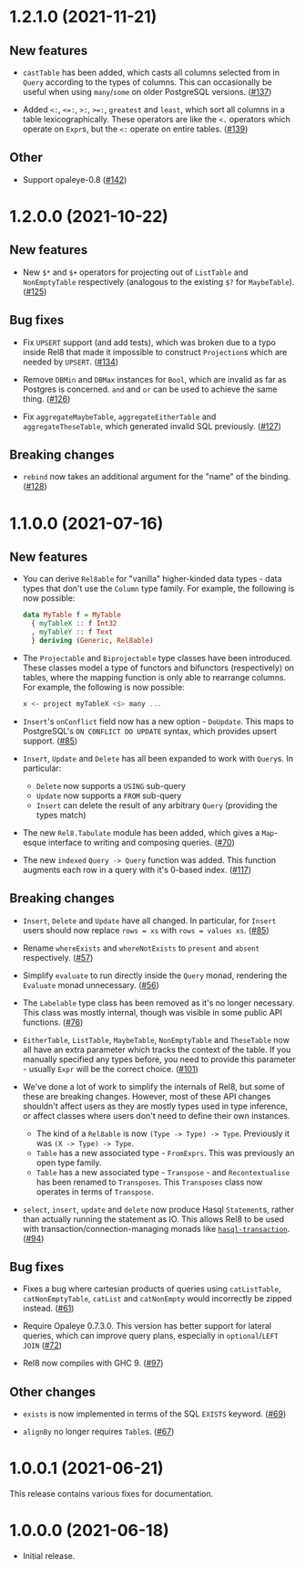 # 1.2.1.0 (2021-11-21)

## New features

* `castTable` has been added, which casts all columns selected from in `Query` according to the types of columns. This can occasionally be useful when using `many`/`some` on older PostgreSQL versions. ([#137](https://github.com/circuithub/rel8/pull/137))

* Added `<:`, `<=:`, `>:`, `>=:`, `greatest` and `least`, which sort all columns in a table lexicographically. These operators are like the `<.` operators which operate on `Expr`s, but the `<:` operate on entire tables. ([#139](https://github.com/circuithub/rel8/pull/139))

## Other

* Support opaleye-0.8 ([#142](https://github.com/circuithub/rel8/pull/142))

# 1.2.0.0 (2021-10-22)

## New features

* New `$*` and `$+` operators for projecting out of `ListTable` and `NonEmptyTable` respectively (analogous to the existing `$?` for `MaybeTable`). ([#125](https://github.com/circuithub/rel8/pull/125))

## Bug fixes

* Fix `UPSERT` support (and add tests), which was broken due to a typo inside Rel8 that made it impossible to construct `Projection`s which are needed by `UPSERT`. ([#134](https://github.com/circuithub/rel8/pull/134))

* Remove `DBMin` and `DBMax` instances for `Bool`, which are invalid as far as Postgres is concerned. `and` and `or` can be used to achieve the same thing. ([#126](https://github.com/circuithub/rel8/pull/126))

* Fix `aggregateMaybeTable`, `aggregateEitherTable` and `aggregateTheseTable`, which generated invalid SQL previously. ([#127](https://github.com/circuithub/rel8/pull/127))

## Breaking changes

* `rebind` now takes an additional argument for the "name" of the binding. ([#128](https://github.com/circuithub/rel8/pull/128))

# 1.1.0.0 (2021-07-16)

## New features

* You can derive `Rel8able` for "vanilla" higher-kinded data types - data types that don't use the `Column` type family. For example, the following is now possible:

  ```haskell
  data MyTable f = MyTable
    { myTableX :: f Int32
    , myTableY :: f Text
    } deriving (Generic, Rel8able)
  ```

* The `Projectable` and `Biprojectable` type classes have been introduced. These classes model a type of functors and bifunctors (respectively) on tables, where the mapping function is only able to rearrange columns. For example, the following is now possible:

  ```haskell
  x <- project myTableX <$> many ...
  ```

* `Insert`'s `onConflict` field now has a new option - `DoUpdate`. This maps to PostgreSQL's `ON CONFLICT DO UPDATE` syntax, which provides upsert support. ([#85](https://github.com/circuithub/rel8/pull/85))

* `Insert`, `Update` and `Delete` has all been expanded to work with `Query`s. In particular:

  * `Delete` now supports a `USING` sub-query
  * `Update` now supports a `FROM` sub-query
  * `Insert` can delete the result of any arbitrary `Query` (providing the types match)

* The new `Rel8.Tabulate` module has been added, which gives a `Map`-esque interface to writing and composing queries. ([#70](https://github.com/circuithub/rel8/pull/70))

* The new `indexed` `Query -> Query` function was added. This function augments each row in a query with it's 0-based index. ([#117](https://github.com/circuithub/rel8/pull/117))

## Breaking changes

* `Insert`, `Delete` and `Update` have all changed. In particular, for `Insert` users should now replace `rows = xs` with `rows = values xs`. ([#85](https://github.com/circuithub/rel8/pull/85))

* Rename `whereExists` and `whereNotExists` to `present` and `absent` respectively. ([#57](https://github.com/circuithub/rel8/pull/57))

* Simplify `evaluate` to run directly inside the `Query` monad, rendering the `Evaluate` monad unnecessary. ([#56](https://github.com/circuithub/rel8/pull/56))

* The `Labelable` type class has been removed as it's no longer necessary. This class was mostly internal, though was visible in some public API functions. ([#76](https://github.com/circuithub/rel8/pull/76))

* `EitherTable`, `ListTable`, `MaybeTable`, `NonEmptyTable` and `TheseTable` now all have an extra parameter which tracks the context of the table. If you manually specified any types before, you need to provide this parameter - usually `Expr` will be the correct choice. ([#101](https://github.com/circuithub/rel8/pull/101))

* We've done a lot of work to simplify the internals of Rel8, but some of these are breaking changes. However, most of these API changes shouldn't affect users as they are mostly types used in type inference, or affect classes where users don't need to define their own instances.

  * The kind of a `Rel8able` is now `(Type -> Type) -> Type`. Previously it was `(X -> Type) -> Type`.
  * `Table` has a new associated type - `FromExprs`. This was previously an open type family.
  * `Table` has a new associated type - `Transpose` - and `Recontextualise` has been renamed to `Transposes`. This `Transposes` class now operates in terms of `Transpose`.

* `select`, `insert`, `update` and `delete` now produce Hasql `Statement`s, rather than actually running the statement as IO. This allows Rel8 to be used with transaction/connection-managing monads like [`hasql-transaction`](https://hackage.haskell.org/package/hasql-transaction). ([#94](https://github.com/circuithub/rel8/pull/94))

## Bug fixes

* Fixes a bug where cartesian products of queries using `catListTable`, `catNonEmptyTable`, `catList` and `catNonEmpty` would incorrectly be zipped instead. ([#61](https://github.com/circuithub/rel8/pull/61))

* Require Opaleye 0.7.3.0. This version has better support for lateral queries, which can improve query plans, especially in `optional`/`LEFT JOIN` ([#72](https://github.com/circuithub/rel8/pull/72))

* Rel8 now compiles with GHC 9. ([#97](https://github.com/circuithub/rel8/pull/97))

## Other changes

* `exists` is now implemented in terms of the SQL `EXISTS` keyword. ([#69](https://github.com/circuithub/rel8/pull/69))

* `alignBy` no longer requires `Table`s. ([#67](https://github.com/circuithub/rel8/pull/67))


# 1.0.0.1 (2021-06-21)

This release contains various fixes for documentation.

# 1.0.0.0 (2021-06-18)

* Initial release.
